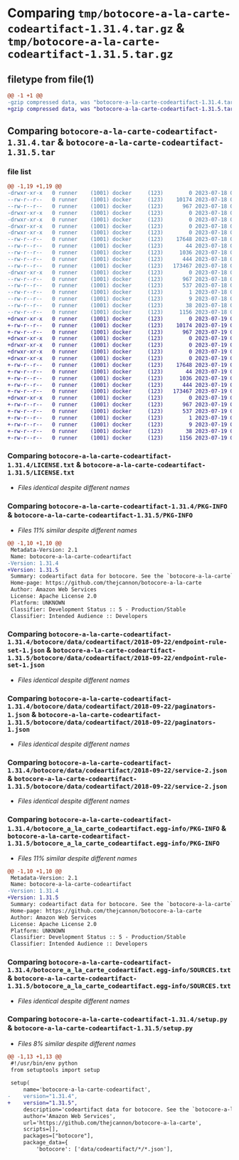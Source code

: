 # Comparing `tmp/botocore-a-la-carte-codeartifact-1.31.4.tar.gz` & `tmp/botocore-a-la-carte-codeartifact-1.31.5.tar.gz`

## filetype from file(1)

```diff
@@ -1 +1 @@
-gzip compressed data, was "botocore-a-la-carte-codeartifact-1.31.4.tar", last modified: Tue Jul 18 01:54:58 2023, max compression
+gzip compressed data, was "botocore-a-la-carte-codeartifact-1.31.5.tar", last modified: Wed Jul 19 02:43:39 2023, max compression
```

## Comparing `botocore-a-la-carte-codeartifact-1.31.4.tar` & `botocore-a-la-carte-codeartifact-1.31.5.tar`

### file list

```diff
@@ -1,19 +1,19 @@
-drwxr-xr-x   0 runner    (1001) docker     (123)        0 2023-07-18 01:54:58.048165 botocore-a-la-carte-codeartifact-1.31.4/
--rw-r--r--   0 runner    (1001) docker     (123)    10174 2023-07-18 01:54:57.000000 botocore-a-la-carte-codeartifact-1.31.4/LICENSE.txt
--rw-r--r--   0 runner    (1001) docker     (123)      967 2023-07-18 01:54:58.048165 botocore-a-la-carte-codeartifact-1.31.4/PKG-INFO
-drwxr-xr-x   0 runner    (1001) docker     (123)        0 2023-07-18 01:54:58.048165 botocore-a-la-carte-codeartifact-1.31.4/botocore/
-drwxr-xr-x   0 runner    (1001) docker     (123)        0 2023-07-18 01:54:58.048165 botocore-a-la-carte-codeartifact-1.31.4/botocore/data/
-drwxr-xr-x   0 runner    (1001) docker     (123)        0 2023-07-18 01:54:58.048165 botocore-a-la-carte-codeartifact-1.31.4/botocore/data/codeartifact/
-drwxr-xr-x   0 runner    (1001) docker     (123)        0 2023-07-18 01:54:58.048165 botocore-a-la-carte-codeartifact-1.31.4/botocore/data/codeartifact/2018-09-22/
--rw-r--r--   0 runner    (1001) docker     (123)    17648 2023-07-18 01:54:50.000000 botocore-a-la-carte-codeartifact-1.31.4/botocore/data/codeartifact/2018-09-22/endpoint-rule-set-1.json
--rw-r--r--   0 runner    (1001) docker     (123)       44 2023-07-18 01:54:50.000000 botocore-a-la-carte-codeartifact-1.31.4/botocore/data/codeartifact/2018-09-22/examples-1.json
--rw-r--r--   0 runner    (1001) docker     (123)     1036 2023-07-18 01:54:50.000000 botocore-a-la-carte-codeartifact-1.31.4/botocore/data/codeartifact/2018-09-22/paginators-1.json
--rw-r--r--   0 runner    (1001) docker     (123)      444 2023-07-18 01:54:50.000000 botocore-a-la-carte-codeartifact-1.31.4/botocore/data/codeartifact/2018-09-22/paginators-1.sdk-extras.json
--rw-r--r--   0 runner    (1001) docker     (123)   173467 2023-07-18 01:54:50.000000 botocore-a-la-carte-codeartifact-1.31.4/botocore/data/codeartifact/2018-09-22/service-2.json
-drwxr-xr-x   0 runner    (1001) docker     (123)        0 2023-07-18 01:54:58.048165 botocore-a-la-carte-codeartifact-1.31.4/botocore_a_la_carte_codeartifact.egg-info/
--rw-r--r--   0 runner    (1001) docker     (123)      967 2023-07-18 01:54:58.000000 botocore-a-la-carte-codeartifact-1.31.4/botocore_a_la_carte_codeartifact.egg-info/PKG-INFO
--rw-r--r--   0 runner    (1001) docker     (123)      537 2023-07-18 01:54:58.000000 botocore-a-la-carte-codeartifact-1.31.4/botocore_a_la_carte_codeartifact.egg-info/SOURCES.txt
--rw-r--r--   0 runner    (1001) docker     (123)        1 2023-07-18 01:54:58.000000 botocore-a-la-carte-codeartifact-1.31.4/botocore_a_la_carte_codeartifact.egg-info/dependency_links.txt
--rw-r--r--   0 runner    (1001) docker     (123)        9 2023-07-18 01:54:58.000000 botocore-a-la-carte-codeartifact-1.31.4/botocore_a_la_carte_codeartifact.egg-info/top_level.txt
--rw-r--r--   0 runner    (1001) docker     (123)       38 2023-07-18 01:54:58.048165 botocore-a-la-carte-codeartifact-1.31.4/setup.cfg
--rw-r--r--   0 runner    (1001) docker     (123)     1156 2023-07-18 01:54:57.000000 botocore-a-la-carte-codeartifact-1.31.4/setup.py
+drwxr-xr-x   0 runner    (1001) docker     (123)        0 2023-07-19 02:43:39.983515 botocore-a-la-carte-codeartifact-1.31.5/
+-rw-r--r--   0 runner    (1001) docker     (123)    10174 2023-07-19 02:43:39.000000 botocore-a-la-carte-codeartifact-1.31.5/LICENSE.txt
+-rw-r--r--   0 runner    (1001) docker     (123)      967 2023-07-19 02:43:39.983515 botocore-a-la-carte-codeartifact-1.31.5/PKG-INFO
+drwxr-xr-x   0 runner    (1001) docker     (123)        0 2023-07-19 02:43:39.983515 botocore-a-la-carte-codeartifact-1.31.5/botocore/
+drwxr-xr-x   0 runner    (1001) docker     (123)        0 2023-07-19 02:43:39.983515 botocore-a-la-carte-codeartifact-1.31.5/botocore/data/
+drwxr-xr-x   0 runner    (1001) docker     (123)        0 2023-07-19 02:43:39.983515 botocore-a-la-carte-codeartifact-1.31.5/botocore/data/codeartifact/
+drwxr-xr-x   0 runner    (1001) docker     (123)        0 2023-07-19 02:43:39.983515 botocore-a-la-carte-codeartifact-1.31.5/botocore/data/codeartifact/2018-09-22/
+-rw-r--r--   0 runner    (1001) docker     (123)    17648 2023-07-19 02:43:32.000000 botocore-a-la-carte-codeartifact-1.31.5/botocore/data/codeartifact/2018-09-22/endpoint-rule-set-1.json
+-rw-r--r--   0 runner    (1001) docker     (123)       44 2023-07-19 02:43:32.000000 botocore-a-la-carte-codeartifact-1.31.5/botocore/data/codeartifact/2018-09-22/examples-1.json
+-rw-r--r--   0 runner    (1001) docker     (123)     1036 2023-07-19 02:43:32.000000 botocore-a-la-carte-codeartifact-1.31.5/botocore/data/codeartifact/2018-09-22/paginators-1.json
+-rw-r--r--   0 runner    (1001) docker     (123)      444 2023-07-19 02:43:32.000000 botocore-a-la-carte-codeartifact-1.31.5/botocore/data/codeartifact/2018-09-22/paginators-1.sdk-extras.json
+-rw-r--r--   0 runner    (1001) docker     (123)   173467 2023-07-19 02:43:32.000000 botocore-a-la-carte-codeartifact-1.31.5/botocore/data/codeartifact/2018-09-22/service-2.json
+drwxr-xr-x   0 runner    (1001) docker     (123)        0 2023-07-19 02:43:39.983515 botocore-a-la-carte-codeartifact-1.31.5/botocore_a_la_carte_codeartifact.egg-info/
+-rw-r--r--   0 runner    (1001) docker     (123)      967 2023-07-19 02:43:39.000000 botocore-a-la-carte-codeartifact-1.31.5/botocore_a_la_carte_codeartifact.egg-info/PKG-INFO
+-rw-r--r--   0 runner    (1001) docker     (123)      537 2023-07-19 02:43:39.000000 botocore-a-la-carte-codeartifact-1.31.5/botocore_a_la_carte_codeartifact.egg-info/SOURCES.txt
+-rw-r--r--   0 runner    (1001) docker     (123)        1 2023-07-19 02:43:39.000000 botocore-a-la-carte-codeartifact-1.31.5/botocore_a_la_carte_codeartifact.egg-info/dependency_links.txt
+-rw-r--r--   0 runner    (1001) docker     (123)        9 2023-07-19 02:43:39.000000 botocore-a-la-carte-codeartifact-1.31.5/botocore_a_la_carte_codeartifact.egg-info/top_level.txt
+-rw-r--r--   0 runner    (1001) docker     (123)       38 2023-07-19 02:43:39.983515 botocore-a-la-carte-codeartifact-1.31.5/setup.cfg
+-rw-r--r--   0 runner    (1001) docker     (123)     1156 2023-07-19 02:43:39.000000 botocore-a-la-carte-codeartifact-1.31.5/setup.py
```

### Comparing `botocore-a-la-carte-codeartifact-1.31.4/LICENSE.txt` & `botocore-a-la-carte-codeartifact-1.31.5/LICENSE.txt`

 * *Files identical despite different names*

### Comparing `botocore-a-la-carte-codeartifact-1.31.4/PKG-INFO` & `botocore-a-la-carte-codeartifact-1.31.5/PKG-INFO`

 * *Files 11% similar despite different names*

```diff
@@ -1,10 +1,10 @@
 Metadata-Version: 2.1
 Name: botocore-a-la-carte-codeartifact
-Version: 1.31.4
+Version: 1.31.5
 Summary: codeartifact data for botocore. See the `botocore-a-la-carte` package for more info.
 Home-page: https://github.com/thejcannon/botocore-a-la-carte
 Author: Amazon Web Services
 License: Apache License 2.0
 Platform: UNKNOWN
 Classifier: Development Status :: 5 - Production/Stable
 Classifier: Intended Audience :: Developers
```

### Comparing `botocore-a-la-carte-codeartifact-1.31.4/botocore/data/codeartifact/2018-09-22/endpoint-rule-set-1.json` & `botocore-a-la-carte-codeartifact-1.31.5/botocore/data/codeartifact/2018-09-22/endpoint-rule-set-1.json`

 * *Files identical despite different names*

### Comparing `botocore-a-la-carte-codeartifact-1.31.4/botocore/data/codeartifact/2018-09-22/paginators-1.json` & `botocore-a-la-carte-codeartifact-1.31.5/botocore/data/codeartifact/2018-09-22/paginators-1.json`

 * *Files identical despite different names*

### Comparing `botocore-a-la-carte-codeartifact-1.31.4/botocore/data/codeartifact/2018-09-22/service-2.json` & `botocore-a-la-carte-codeartifact-1.31.5/botocore/data/codeartifact/2018-09-22/service-2.json`

 * *Files identical despite different names*

### Comparing `botocore-a-la-carte-codeartifact-1.31.4/botocore_a_la_carte_codeartifact.egg-info/PKG-INFO` & `botocore-a-la-carte-codeartifact-1.31.5/botocore_a_la_carte_codeartifact.egg-info/PKG-INFO`

 * *Files 11% similar despite different names*

```diff
@@ -1,10 +1,10 @@
 Metadata-Version: 2.1
 Name: botocore-a-la-carte-codeartifact
-Version: 1.31.4
+Version: 1.31.5
 Summary: codeartifact data for botocore. See the `botocore-a-la-carte` package for more info.
 Home-page: https://github.com/thejcannon/botocore-a-la-carte
 Author: Amazon Web Services
 License: Apache License 2.0
 Platform: UNKNOWN
 Classifier: Development Status :: 5 - Production/Stable
 Classifier: Intended Audience :: Developers
```

### Comparing `botocore-a-la-carte-codeartifact-1.31.4/botocore_a_la_carte_codeartifact.egg-info/SOURCES.txt` & `botocore-a-la-carte-codeartifact-1.31.5/botocore_a_la_carte_codeartifact.egg-info/SOURCES.txt`

 * *Files identical despite different names*

### Comparing `botocore-a-la-carte-codeartifact-1.31.4/setup.py` & `botocore-a-la-carte-codeartifact-1.31.5/setup.py`

 * *Files 8% similar despite different names*

```diff
@@ -1,13 +1,13 @@
 #!/usr/bin/env python
 from setuptools import setup
 
 setup(
     name='botocore-a-la-carte-codeartifact',
-    version="1.31.4",
+    version="1.31.5",
     description='codeartifact data for botocore. See the `botocore-a-la-carte` package for more info.',
     author='Amazon Web Services',
     url='https://github.com/thejcannon/botocore-a-la-carte',
     scripts=[],
     packages=["botocore"],
     package_data={
         'botocore': ['data/codeartifact/*/*.json'],
```

